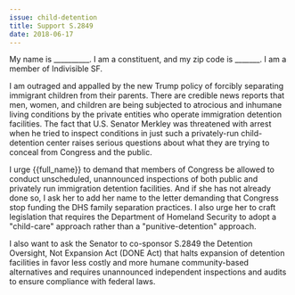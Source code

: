 ```yaml
---
issue: child-detention
title: Support S.2849
date: 2018-06-17
---
```


My name is __________. I am a constituent, and my zip code is _______. I am a member of Indivisible SF.

​I am outraged and appalled by the new Trump policy of forcibly separating immigrant children from their parents. There are credible news reports that men, women, and children are being subjected to atrocious and inhumane living conditions by the private entities who operate immigration detention facilities. The fact that U.S. Senator Merkley was threatened with arrest when he tried to inspect conditions in just such a privately-run child-detention center raises serious questions about what they are trying to conceal from Congress and the public. 

I urge {{full_name}} to demand that members of Congress be allowed to conduct unscheduled, unannounced inspections of both public and privately run immigration detention facilities. And if she has not already done so, I ask her to add her name to the letter demanding that Congress stop funding the DHS family separation practices. I also urge her to craft legislation that requires the Department of Homeland Security to adopt a "child-care" approach rather than a "punitive-detention" approach. 

I also want to ask the Senator to co-sponsor S.2849 the Detention Oversight, Not Expansion Act (DONE Act) that halts expansion of detention facilities in favor less costly and more humane community-based alternatives and requires unannounced independent inspections and audits to ensure compliance with federal laws.